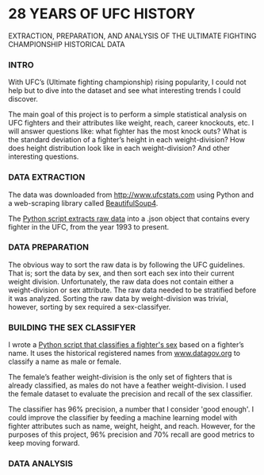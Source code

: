 # 28 YEARS OF UFC HISTORY
EXTRACTION, PREPARATION, AND ANALYSIS OF THE ULTIMATE FIGHTING CHAMPIONSHIP HISTORICAL DATA
### INTRO
With UFC’s (Ultimate fighting championship) rising popularity, I could not help but to dive into the dataset and see what interesting trends I could discover. 

The main goal of this project is to perform a simple statistical analysis on UFC fighters and their attributes like weight, reach, career knockouts, etc. I will answer questions like: what fighter has the most knock outs? What is the standard deviation of a fighter’s height in each weight-division? How does height distribution look like in each weight-division? And other interesting questions. 
### DATA EXTRACTION
The data was downloaded from http://www.ufcstats.com using Python and a web-scraping library called [BeautifulSoup4](https://beautiful-soup-4.readthedocs.io/en/latest/).

The [Python script extracts raw data](https://github.com/estgarci/UFC-Data-Analysis/blob/main/data/extraction/extract_fighters.py) into a .json object that contains every fighter in the UFC, from the year 1993 to present.
### DATA PREPARATION
The obvious way to sort the raw data is by following the UFC guidelines. That is; sort the data by sex, and then sort each sex into their current weight division. Unfortunately, the raw data does not contain either a weight-division or sex attribute. The raw data needed to be stratified before it was analyzed. Sorting the raw data by weight-division was trivial, however, sorting by sex required a sex-classifyer.

### BUILDING THE SEX CLASSIFYER
I wrote a [Python script that classifies a fighter's sex](https://github.com/estgarci/UFC-Data-Analysis/blob/main/name_sex_classifier/sex_classifier.py) based on a fighter’s name. It uses the historical registered names from www.datagov.org to classify a name as male or female.

The female’s feather weight-division is the only set of fighters that is already classified, as males do not have a feather weight-division. I used the female dataset to evaluate the precision and recall of the sex classifier.

The classifier has 96% precision, a number that I consider 'good enough'. I could improve the classifier by feeding a machine learning model with fighter attributes such as name, weight, height, and reach. However, for the purposes of this project, 96% precision and 70% recall are good metrics to keep moving forward.
### DATA ANALYSIS

